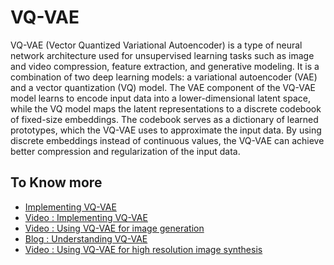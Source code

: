 # VQ-VAE
VQ-VAE (Vector Quantized Variational Autoencoder) is a type of neural network architecture used for unsupervised learning tasks such as image and video compression, feature extraction, and generative modeling. It is a combination of two deep learning models: a variational autoencoder (VAE) and a vector quantization (VQ) model.
The VAE component of the VQ-VAE model learns to encode input data into a lower-dimensional latent space, while the VQ model maps the latent representations to a discrete codebook of fixed-size embeddings. The codebook serves as a dictionary of learned prototypes, which the VQ-VAE uses to approximate the input data. By using discrete embeddings instead of continuous values, the VQ-VAE can achieve better compression and regularization of the input data.
## To Know more
- [Implementing VQ-VAE](https://pytorch.org/docs/stable/generated/torch.nn.ConvTranspose2d.html)
- [Video : Implementing VQ-VAE](https://youtu.be/VZFVUrYcig0)
- [Video : Using VQ-VAE for image generation](https://youtu.be/FUtj2iqrC64)
- [Blog : Understanding VQ-VAE](https://ml.berkeley.edu/blog/posts/vq-vae/)
- [Video : Using VQ-VAE for high resolution image synthesis](https://youtu.be/j2PXES-liuc)
